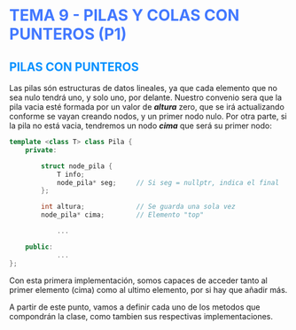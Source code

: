# <span style="color:#4278ff">**TEMA 9 - PILAS Y COLAS CON PUNTEROS (P1)**</span> 
## <span style="color:#0091ff">**PILAS CON PUNTEROS**</span> 

Las pilas són estructuras de datos lineales, ya que cada elemento que no sea nulo tendrá uno, y solo uno, por delante. Nuestro convenio sera que la pila vacia esté formada por un valor de ***altura*** zero, que se irá actualizando conforme se vayan creando nodos, y un primer nodo nulo. Por otra parte, si la pila no está vacia, tendremos un nodo ***cima*** que será su primer nodo:

```cc
template <class T> class Pila {
    private:

        struct node_pila {
            T info;
            node_pila* seg;     // Si seg = nullptr, indica el final
        };

        int altura;             // Se guarda una sola vez
        node_pila* cima;        // Elemento "top"

            ... 

    public:
            ... 
};
```

Con esta primera implementación, somos capaces de acceder tanto al primer elemento (cima) como al ultimo elemento, por si hay que añadir más.

A partir de este punto, vamos a definir cada uno de los metodos que compondrán la clase, como tambien sus respectivas implementaciones.